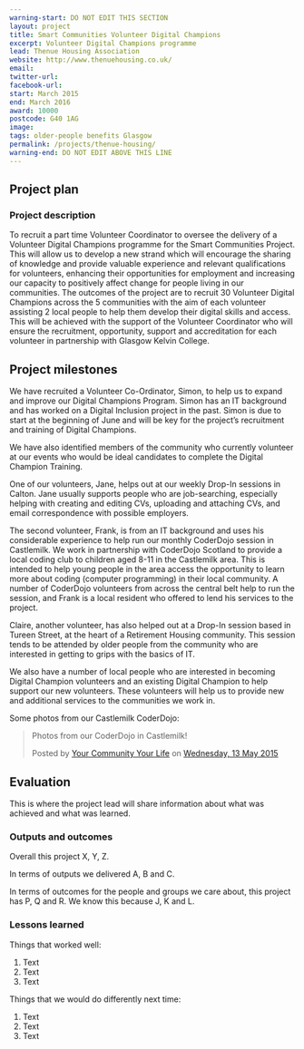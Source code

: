 ```yaml
---
warning-start: DO NOT EDIT THIS SECTION
layout: project
title: Smart Communities Volunteer Digital Champions
excerpt: Volunteer Digital Champions programme
lead: Thenue Housing Association
website: http://www.thenuehousing.co.uk/
email: 
twitter-url: 
facebook-url: 
start: March 2015
end: March 2016
award: 10000
postcode: G40 1AG
image:
tags: older-people benefits Glasgow
permalink: /projects/thenue-housing/
warning-end: DO NOT EDIT ABOVE THIS LINE
---
```


## Project plan

### Project description

To recruit a part time Volunteer Coordinator to oversee the delivery of a Volunteer Digital Champions programme for the Smart Communities Project. This will allow us to develop a new strand which will encourage the sharing of knowledge and provide valuable experience and relevant qualifications for volunteers, enhancing their opportunities for employment and increasing our capacity to positively affect change for people living in our communities. The outcomes of the project are to recruit 30 Volunteer Digital Champions across the 5 communities with the aim of each volunteer assisting 2 local people to help them develop their digital skills and access. This will be achieved with the support of the Volunteer Coordinator who will ensure the recruitment, opportunity, support and accreditation for each volunteer in partnership with Glasgow Kelvin College.


## Project milestones

We have recruited a Volunteer Co-Ordinator, Simon, to help us to expand and improve our Digital Champions Program. Simon has an IT background and has worked on a Digital Inclusion project in the past. Simon is due to start at the beginning of June and will be key for the project’s recruitment and training of Digital Champions.  

We have also identified members of the community who currently volunteer at our events who would be ideal candidates to complete the Digital Champion Training.

One of our volunteers, Jane, helps out at our weekly Drop-In sessions in Calton. Jane usually supports people who are job-searching, especially helping with creating and editing CVs, uploading and attaching CVs, and email correspondence with possible employers. 

The second volunteer, Frank, is from an IT background and uses his considerable experience to help run our monthly CoderDojo session in Castlemilk. We work in partnership with CoderDojo Scotland to provide a local coding club to children aged 8-11 in the Castlemilk area. This is intended to help young people in the area access the opportunity to learn more about coding (computer programming) in their local community. A number of CoderDojo volunteers from across the central belt help to run the session, and Frank is a local resident who offered to lend his services to the project.

Claire, another volunteer, has also helped out at a Drop-In session based in Tureen Street, at the heart of a Retirement Housing community. This session tends to be attended by older people from the community who are interested in getting to grips with the basics of IT.

We also have a number of local people who are interested in becoming Digital Champion volunteers and an existing Digital Champion to help support our new volunteers. These volunteers will help us to provide new and additional services to the communities we work in.

Some photos from our Castlemilk CoderDojo:
<div id="fb-root"></div><script>(function(d, s, id) {  var js, fjs = d.getElementsByTagName(s)[0];  if (d.getElementById(id)) return;  js = d.createElement(s); js.id = id;  js.src = "//connect.facebook.net/en_GB/sdk.js#xfbml=1&version=v2.3";  fjs.parentNode.insertBefore(js, fjs);}(document, 'script', 'facebook-jssdk'));</script><div class="fb-post" data-href="https://www.facebook.com/media/set/?set=a.972264392807207.1073741831.725046737528975&amp;type=1" data-width="500"><div class="fb-xfbml-parse-ignore"><blockquote cite="https://www.facebook.com/media/set/?set=a.972264392807207.1073741831.725046737528975&amp;type=1"><p>Photos from our CoderDojo in Castlemilk!</p>Posted by <a href="https://www.facebook.com/yourcommunityyourlife">Your Community Your Life</a> on <a href="https://www.facebook.com/media/set/?set=a.972264392807207.1073741831.725046737528975&amp;type=1">Wednesday, 13 May 2015</a></blockquote></div></div>

## Evaluation

This is where the project lead will share information about what was achieved and what was learned.

### Outputs and outcomes

Overall this project X, Y, Z.

In terms of outputs we delivered A, B and C.

In terms of outcomes for the people and groups we care about, this project has P, Q and R. We know this because J, K and L.

### Lessons learned

Things that worked well:

1. Text
2. Text
3. Text

Things that we would do differently next time:

1. Text
2. Text
3. Text
